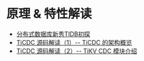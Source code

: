 # 原理 & 特性解读

- [分布式数据库新秀TIDB初探](1-tidb-first-exploration.md)
- [TiCDC 源码解读（1）-- TiCDC 的架构概览](2-ticdc-code-1-framework.md)
- [TiCDC 源码解读（2）-- TiKV CDC 模块介绍](3-ticdc-code-2-tikv-cdc.md)